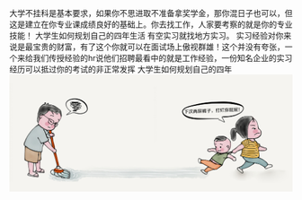 

大学不挂科是基本要求，如果你不思进取不准备拿奖学金，那你混日子也可以，但这是建立在你专业课成绩良好的基础上。你去找工作，人家要考察的就是你的专业技能！
大学生如何规划自己的四年生活
有空实习就找地方实习。
实习经验对你来说是最宝贵的财富，有了这个你就可以在面试场上傲视群雄！这个并没有夸张，一个来给我们传授经验的hr说他们招聘最看中的就是工作经验，一份知名企业的实习经历可以抵过你的考试的非正常发挥
大学生如何规划自己的四年
<img src="12.jpg"/>
